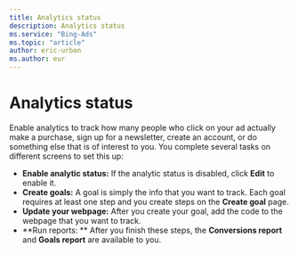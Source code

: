 ```yaml
---
title: Analytics status
description: Analytics status
ms.service: "Bing-Ads"
ms.topic: "article"
author: eric-urban
ms.author: eur
---
```


# Analytics status

Enable analytics to track how many people who click on your ad actually make a purchase, sign up for a newsletter, create an account, or do something else that is of interest to you. You complete several tasks on different screens to set this up:

- **Enable analytic status:** If the analytic status is disabled, click **Edit** to enable it.
- **Create goals:** A goal is simply the info that you want to track. Each goal requires at least one step and you create steps on the **Create goal** page.
- **Update your webpage:** After you create your goal, add the code to the webpage that you want to track.
- **Run reports: ** After you finish these steps, the **Conversions report** and **Goals report** are available to you.


